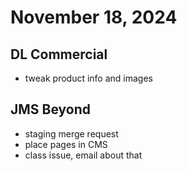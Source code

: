 # November 18, 2024

## DL Commercial
- tweak product info and images

## JMS Beyond
- staging merge request
- place pages in CMS
- class issue, email about that

## 